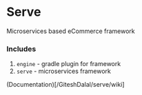 # Serve
Microservices based eCommerce framework

### Includes
1. `engine` - gradle plugin for framework
2. `serve` - microservices framework

(Documentation)[/GiteshDalal/serve/wiki]
